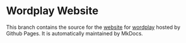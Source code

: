 # Wordplay Website

This branch contains the source for the [website](https://enioluwa23.github.io/wordplay/) for [wordplay](https://github.com/enioluwa23/wordplay/) hosted by Github Pages. It is automatically maintained by MkDocs.
